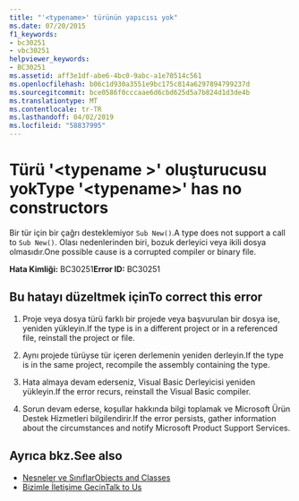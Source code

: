 ```yaml
---
title: "'<typename>' türünün yapıcısı yok"
ms.date: 07/20/2015
f1_keywords:
- bc30251
- vbc30251
helpviewer_keywords:
- BC30251
ms.assetid: aff3e1df-abe6-4bc0-9abc-a1e70514c561
ms.openlocfilehash: b06c1d930a3551e9bc175c814a6297894799237d
ms.sourcegitcommit: bce0586f0cccaae6d6cbd625d5a7b824d1d3de4b
ms.translationtype: MT
ms.contentlocale: tr-TR
ms.lasthandoff: 04/02/2019
ms.locfileid: "58837995"
---
```

# <a name="type-typename-has-no-constructors"></a><span data-ttu-id="c0644-102">Türü '\<typename >' oluşturucusu yok</span><span class="sxs-lookup"><span data-stu-id="c0644-102">Type '\<typename>' has no constructors</span></span>
<span data-ttu-id="c0644-103">Bir tür için bir çağrı desteklemiyor `Sub New()`.</span><span class="sxs-lookup"><span data-stu-id="c0644-103">A type does not support a call to `Sub New()`.</span></span> <span data-ttu-id="c0644-104">Olası nedenlerinden biri, bozuk derleyici veya ikili dosya olmasıdır.</span><span class="sxs-lookup"><span data-stu-id="c0644-104">One possible cause is a corrupted compiler or binary file.</span></span>  
  
 <span data-ttu-id="c0644-105">**Hata Kimliği:** BC30251</span><span class="sxs-lookup"><span data-stu-id="c0644-105">**Error ID:** BC30251</span></span>  
  
## <a name="to-correct-this-error"></a><span data-ttu-id="c0644-106">Bu hatayı düzeltmek için</span><span class="sxs-lookup"><span data-stu-id="c0644-106">To correct this error</span></span>  
  
1.  <span data-ttu-id="c0644-107">Proje veya dosya türü farklı bir projede veya başvurulan bir dosya ise, yeniden yükleyin.</span><span class="sxs-lookup"><span data-stu-id="c0644-107">If the type is in a different project or in a referenced file, reinstall the project or file.</span></span>  
  
2.  <span data-ttu-id="c0644-108">Aynı projede türüyse tür içeren derlemenin yeniden derleyin.</span><span class="sxs-lookup"><span data-stu-id="c0644-108">If the type is in the same project, recompile the assembly containing the type.</span></span>  
  
3.  <span data-ttu-id="c0644-109">Hata almaya devam ederseniz, Visual Basic Derleyicisi yeniden yükleyin.</span><span class="sxs-lookup"><span data-stu-id="c0644-109">If the error recurs, reinstall the Visual Basic compiler.</span></span>  
  
4.  <span data-ttu-id="c0644-110">Sorun devam ederse, koşullar hakkında bilgi toplamak ve Microsoft Ürün Destek Hizmetleri bilgilendirir.</span><span class="sxs-lookup"><span data-stu-id="c0644-110">If the error persists, gather information about the circumstances and notify Microsoft Product Support Services.</span></span>  
  
## <a name="see-also"></a><span data-ttu-id="c0644-111">Ayrıca bkz.</span><span class="sxs-lookup"><span data-stu-id="c0644-111">See also</span></span>

- [<span data-ttu-id="c0644-112">Nesneler ve Sınıflar</span><span class="sxs-lookup"><span data-stu-id="c0644-112">Objects and Classes</span></span>](../../../visual-basic/programming-guide/language-features/objects-and-classes/index.md)
- [<span data-ttu-id="c0644-113">Bizimle İletişime Geçin</span><span class="sxs-lookup"><span data-stu-id="c0644-113">Talk to Us</span></span>](/visualstudio/ide/talk-to-us)
